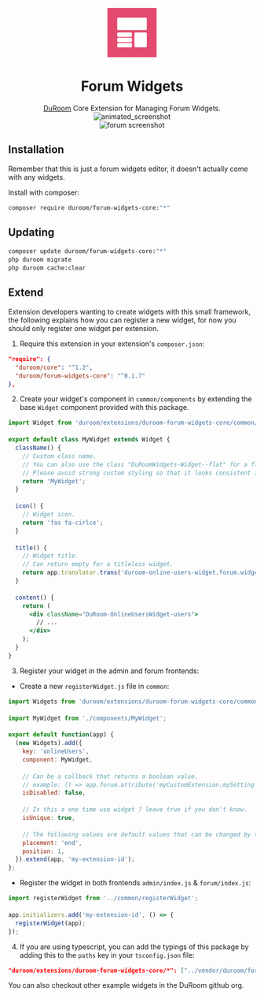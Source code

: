 <p align=center><img width=100 src="https://raw.githubusercontent.com/DuRoom/forum-widgets-core/master/icon.svg" alt="icon"></p>
<h1 align=center>Forum Widgets</h1>
</p><p align=center>
<a href="http://duroom.js.org">DuRoom</a> Core Extension for Managing Forum Widgets.
  <br>
<img src="https://user-images.githubusercontent.com/20267363/127786249-4f17bb07-9dfb-4066-8d91-6c92b61358cd.gif" alt="animated_screenshot">
  <br>
<img width=400 src="https://user-images.githubusercontent.com/20267363/127903214-a96f08ba-1a71-42b0-bc17-5b2c65a68859.png" alt="forum screenshot">
</p>

## Installation

Remember that this is just a forum widgets editor, it doesn't actually come with any widgets.

Install with composer:

```sh
composer require duroom/forum-widgets-core:"*"
```

## Updating

```sh
composer update duroom/forum-widgets-core:"*"
php duroom migrate
php duroom cache:clear
```

## Extend
Extension developers wanting to create widgets with this small framework, the following explains how you can register a new widget, for now you should only register one widget per extension.

1. Require this extension in your extension's `composer.json`:
```json
"require": {
  "duroom/core": "^1.2",
  "duroom/forum-widgets-core": "^0.1.7"
},
```

2. Create your widget's component in `common/components` by extending the base `Widget` component provided with this package.
```jsx
import Widget from 'duroom/extensions/duroom-forum-widgets-core/common/components/Widget';

export default class MyWidget extends Widget {
  className() {
    // Custom class name.
    // You can also use the class "DuRoomWidgets-Widget--flat" for a flat widget (not contained in a block).
    // Please avoid strong custom styling so that it looks consistent in other themes.
    return 'MyWidget';
  }

  icon() {
    // Widget icon.
    return 'fas fa-cirlce';
  }

  title() {
    // Widget title.
    // Can return empty for a titleless widget.
    return app.translator.trans('duroom-online-users-widget.forum.widget.title');
  }

  content() {
    return (
      <div className="DuRoom-OnlineUsersWidget-users">
        // ...
      </div>
    );
  }
}
```

3. Register your widget in the admin and forum frontends:
* Create a new `registerWidget.js` file in `common`:
```js
import Widgets from 'duroom/extensions/duroom-forum-widgets-core/common/extend/Widgets';

import MyWidget from './components/MyWidget';

export default function(app) {
  (new Widgets).add({
    key: 'onlineUsers',
    component: MyWidget,
    
    // Can be a callback that returns a boolean value.
    // example: () => app.forum.attribute('myCustomExtension.mySetting')
    isDisabled: false,
    
    // Is this a one time use widget ? leave true if you don't know.
    isUnique: true,
    
    // The following values are default values that can be changed by the admin.
    placement: 'end',
    position: 1,
  }).extend(app, 'my-extension-id');
};
```
* Register the widget in both frontends `admin/index.js` & `forum/index.js`:
```js
import registerWidget from '../common/registerWidget';

app.initializers.add('my-extension-id', () => {
  registerWidget(app);
});
```

4. If you are using typescript, you can add the typings of this package by adding this to the `paths` key in your `tsconfig.json` file:
```json
"duroom/extensions/duroom-forum-widgets-core/*": ["../vendor/duroom/forum-widgets-core/js/dist-typings/*"]
```

You can also checkout other example widgets in the DuRoom github org.
